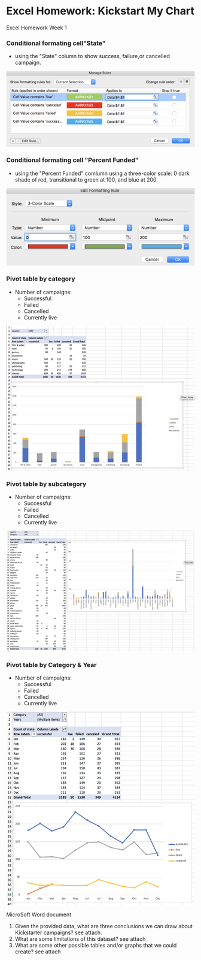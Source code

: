 # Excel Homework: Kickstart My Chart
Excel Homework Week 1

### Conditional formating cell"State"
* using the "State" column to show success, failure,or cancelled campaign. 

![state](image/stateFormatting.png)

### Conditional formating cell "Percent Funded"
* using the "Percent Funded" comlumn using a three-color scale: 0 dark shade of red, transitional to green at 100, and blue at 200.

![percent](image/percentFormatting.png)

### Pivot table by category 

* Number of campaigns: 
  * Successful
  * Failed
  * Cancelled
  * Currently live
  
![category](image/category.png)  

### Pivot table by subcategory 

* Number of campaigns: 
  * Successful
  * Failed
  * Cancelled
  * Currently live
  
![subcategory](image/subcategory.png)  

### Pivot table by Category & Year

* Number of campaigns: 
  * Successful
  * Failed
  * Cancelled
  * Currently live
  
![year](image/month.png)  

MicroSoft Word document
1. Given the provided data, what are three conclusions we can draw about Kickstarter campaigns? see attach.
2. What are some limitations of this dataset? see attach
3. What are some other possible tables and/or graphs that we could create? see attach
